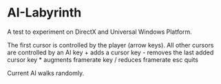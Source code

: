 # AI-Labyrinth
A test to experiment on DirectX and Universal Windows Platform.

The first cursor is controlled by the player (arrow keys).
All other cursors are controlled by an AI
key + adds a cursor
key - removes the last added cursor
key * augments framerate
key / reduces framerate
esc quits

Current AI walks randomly.
